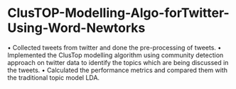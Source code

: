 # ClusTOP-Modelling-Algo-forTwitter-Using-Word-Newtorks
•	Collected tweets from twitter and done the pre-processing of tweets.
•	Implemented the ClusTop modelling algorithm using community detection approach on twitter data to identify the topics which are being discussed in the tweets.
•	Calculated the performance metrics and compared them with the traditional topic model LDA.
